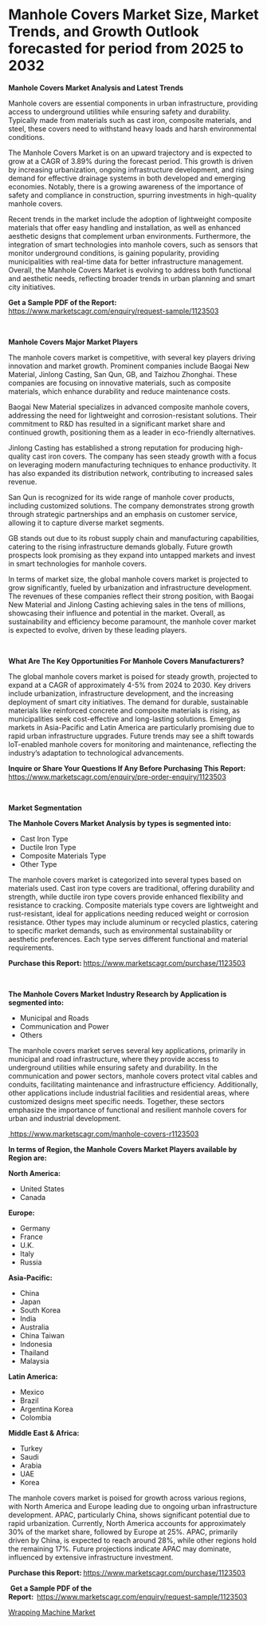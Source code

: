 <p><h1>Manhole Covers Market Size, Market Trends, and Growth Outlook forecasted for period from 2025 to 2032</h1></p><p><strong>Manhole Covers Market Analysis and Latest Trends</strong></p>
<p><p>Manhole covers are essential components in urban infrastructure, providing access to underground utilities while ensuring safety and durability. Typically made from materials such as cast iron, composite materials, and steel, these covers need to withstand heavy loads and harsh environmental conditions. </p><p>The Manhole Covers Market is on an upward trajectory and is expected to grow at a CAGR of 3.89% during the forecast period. This growth is driven by increasing urbanization, ongoing infrastructure development, and rising demand for effective drainage systems in both developed and emerging economies. Notably, there is a growing awareness of the importance of safety and compliance in construction, spurring investments in high-quality manhole covers.</p><p>Recent trends in the market include the adoption of lightweight composite materials that offer easy handling and installation, as well as enhanced aesthetic designs that complement urban environments. Furthermore, the integration of smart technologies into manhole covers, such as sensors that monitor underground conditions, is gaining popularity, providing municipalities with real-time data for better infrastructure management. Overall, the Manhole Covers Market is evolving to address both functional and aesthetic needs, reflecting broader trends in urban planning and smart city initiatives.</p></p>
<p><strong>Get a Sample PDF of the Report:&nbsp;</strong> <a href="https://www.marketscagr.com/enquiry/request-sample/1123503?utm_campaign=2299&utm_medium=2&utm_source=Github&utm_content=ia&utm_term=16022025&utm_id=manhole-covers">https://www.marketscagr.com/enquiry/request-sample/1123503</a></p>
<p>&nbsp;</p>
<p><strong>Manhole Covers Major Market Players</strong></p>
<p><p>The manhole covers market is competitive, with several key players driving innovation and market growth. Prominent companies include Baogai New Material, Jinlong Casting, San Qun, GB, and Taizhou Zhonghai. These companies are focusing on innovative materials, such as composite materials, which enhance durability and reduce maintenance costs.</p><p>Baogai New Material specializes in advanced composite manhole covers, addressing the need for lightweight and corrosion-resistant solutions. Their commitment to R&D has resulted in a significant market share and continued growth, positioning them as a leader in eco-friendly alternatives.</p><p>Jinlong Casting has established a strong reputation for producing high-quality cast iron covers. The company has seen steady growth with a focus on leveraging modern manufacturing techniques to enhance productivity. It has also expanded its distribution network, contributing to increased sales revenue.</p><p>San Qun is recognized for its wide range of manhole cover products, including customized solutions. The company demonstrates strong growth through strategic partnerships and an emphasis on customer service, allowing it to capture diverse market segments.</p><p>GB stands out due to its robust supply chain and manufacturing capabilities, catering to the rising infrastructure demands globally. Future growth prospects look promising as they expand into untapped markets and invest in smart technologies for manhole covers.</p><p>In terms of market size, the global manhole covers market is projected to grow significantly, fueled by urbanization and infrastructure development. The revenues of these companies reflect their strong position, with Baogai New Material and Jinlong Casting achieving sales in the tens of millions, showcasing their influence and potential in the market. Overall, as sustainability and efficiency become paramount, the manhole cover market is expected to evolve, driven by these leading players.</p></p>
<p>&nbsp;</p>
<p><strong>What Are The Key Opportunities For Manhole Covers Manufacturers?</strong></p>
<p><p>The global manhole covers market is poised for steady growth, projected to expand at a CAGR of approximately 4-5% from 2024 to 2030. Key drivers include urbanization, infrastructure development, and the increasing deployment of smart city initiatives. The demand for durable, sustainable materials like reinforced concrete and composite materials is rising, as municipalities seek cost-effective and long-lasting solutions. Emerging markets in Asia-Pacific and Latin America are particularly promising due to rapid urban infrastructure upgrades. Future trends may see a shift towards IoT-enabled manhole covers for monitoring and maintenance, reflecting the industry’s adaptation to technological advancements.</p></p>
<p><strong>Inquire or Share Your Questions If Any Before Purchasing This Report:</strong> <a href="https://www.marketscagr.com/enquiry/pre-order-enquiry/1123503?utm_campaign=2299&utm_medium=2&utm_source=Github&utm_content=ia&utm_term=16022025&utm_id=manhole-covers">https://www.marketscagr.com/enquiry/pre-order-enquiry/1123503</a></p>
<p>&nbsp;</p>
<p><strong>Market Segmentation</strong></p>
<p><strong>The Manhole Covers Market Analysis by types is segmented into:</strong></p>
<p><ul><li>Cast Iron Type</li><li>Ductile Iron Type</li><li>Composite Materials Type</li><li>Other Type</li></ul></p>
<p><p>The manhole covers market is categorized into several types based on materials used. Cast iron type covers are traditional, offering durability and strength, while ductile iron type covers provide enhanced flexibility and resistance to cracking. Composite materials type covers are lightweight and rust-resistant, ideal for applications needing reduced weight or corrosion resistance. Other types may include aluminum or recycled plastics, catering to specific market demands, such as environmental sustainability or aesthetic preferences. Each type serves different functional and material requirements.</p></p>
<p><strong>Purchase this Report:&nbsp;</strong><a href="https://www.marketscagr.com/purchase/1123503?utm_campaign=2299&utm_medium=2&utm_source=Github&utm_content=ia&utm_term=16022025&utm_id=manhole-covers">https://www.marketscagr.com/purchase/1123503</a></p>
<p>&nbsp;</p>
<p><strong>The Manhole Covers Market Industry Research by Application is segmented into:</strong></p>
<p><ul><li>Municipal and Roads</li><li>Communication and Power</li><li>Others</li></ul></p>
<p><p>The manhole covers market serves several key applications, primarily in municipal and road infrastructure, where they provide access to underground utilities while ensuring safety and durability. In the communication and power sectors, manhole covers protect vital cables and conduits, facilitating maintenance and infrastructure efficiency. Additionally, other applications include industrial facilities and residential areas, where customized designs meet specific needs. Together, these sectors emphasize the importance of functional and resilient manhole covers for urban and industrial development.</p></p>
<p><a href="https://www.marketscagr.com/manhole-covers-r1123503?utm_campaign=2299&utm_medium=2&utm_source=Github&utm_content=ia&utm_term=16022025&utm_id=manhole-covers">&nbsp;https://www.marketscagr.com/manhole-covers-r1123503</a></p>
<p><strong>In terms of Region, the Manhole Covers Market Players available by Region are:</strong></p>
<p>
    <p> <strong> North America: </strong>
        <ul>
            <li>United States</li>
            <li>Canada</li>
        </ul>
        </p> 
    <p> <strong> Europe: </strong>
        <ul>
            <li>Germany</li>
            <li>France</li>
            <li>U.K.</li>
            <li>Italy</li>
            <li>Russia</li>
        </ul>
        </p> 
    <p> <strong> Asia-Pacific: </strong>
        <ul>
            <li>China</li>
            <li>Japan</li>
            <li>South Korea</li>
            <li>India</li>
            <li>Australia</li>
            <li>China Taiwan</li>
            <li>Indonesia</li>
            <li>Thailand</li>
            <li>Malaysia</li>
        </ul>
        </p> 
    <p> <strong> Latin America: </strong>
        <ul>
            <li>Mexico</li>
            <li>Brazil</li>
            <li>Argentina Korea</li>
            <li>Colombia</li>
        </ul>
        </p> 
    <p> <strong> Middle East & Africa: </strong>
        <ul>
            <li>Turkey</li>
            <li>Saudi</li>
            <li>Arabia</li>
            <li>UAE</li>
            <li>Korea</li>
        </ul>
    </p>
    </p>
<p><p>The manhole covers market is poised for growth across various regions, with North America and Europe leading due to ongoing urban infrastructure development. APAC, particularly China, shows significant potential due to rapid urbanization. Currently, North America accounts for approximately 30% of the market share, followed by Europe at 25%. APAC, primarily driven by China, is expected to reach around 28%, while other regions hold the remaining 17%. Future projections indicate APAC may dominate, influenced by extensive infrastructure investment.</p></p>
<p><strong>Purchase this Report: </strong><a href="https://www.marketscagr.com/purchase/1123503?utm_campaign=2299&utm_medium=2&utm_source=Github&utm_content=ia&utm_term=16022025&utm_id=manhole-covers">https://www.marketscagr.com/purchase/1123503</a></p>
<p>&nbsp;<strong>Get a Sample PDF of the Report:&nbsp;&nbsp;</strong><a href="https://www.marketscagr.com/enquiry/request-sample/1123503?utm_campaign=2299&utm_medium=2&utm_source=Github&utm_content=ia&utm_term=16022025&utm_id=manhole-covers">https://www.marketscagr.com/enquiry/request-sample/1123503</a></p>
<p><strong></strong></p>
<p><p><a href="https://github.com/birnbaumbulah0/Market-Research-Report-List-1/blob/main/wrapping-machine-market.md?utm_campaign=2299&utm_medium=2&utm_source=Github&utm_content=ia&utm_term=16022025&utm_id=manhole-covers">Wrapping Machine Market</a></p></p>